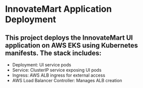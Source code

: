 # InnovateMart Application Deployment

## This project deploys the InnovateMart UI application on AWS EKS using Kubernetes manifests. The stack includes:
- Deployment: UI service pods
- Service: ClusterIP service exposing UI pods
- Ingress: AWS ALB ingress for external access
- AWS Load Balancer Controller: Manages ALB creation
